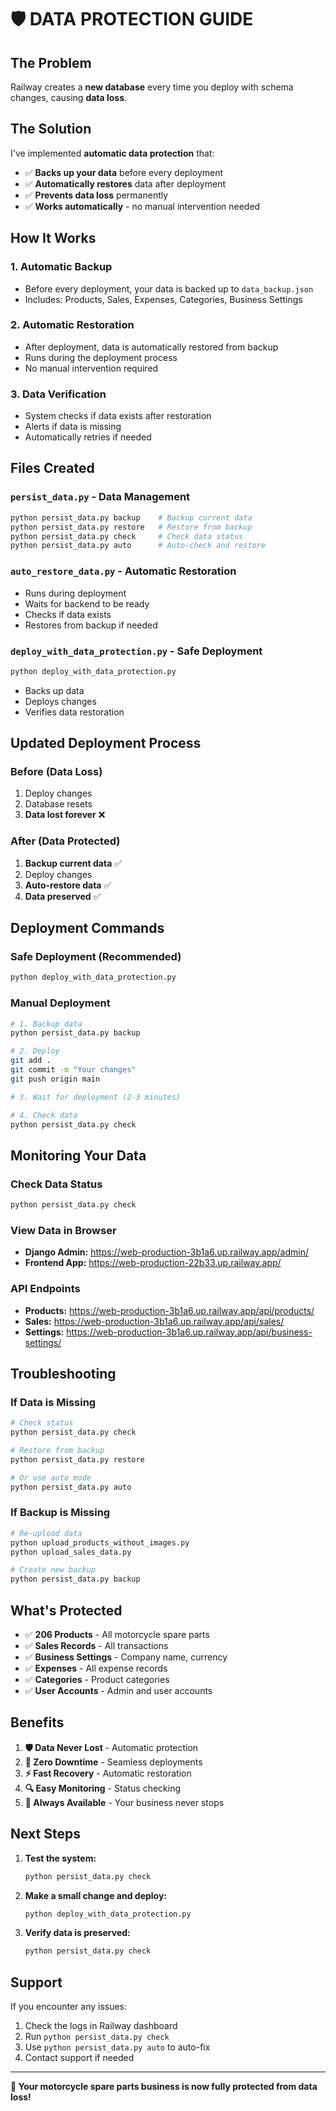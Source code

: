 # 🛡️ DATA PROTECTION GUIDE

## **The Problem**
Railway creates a **new database** every time you deploy with schema changes, causing **data loss**.

## **The Solution**
I've implemented **automatic data protection** that:
- ✅ **Backs up your data** before every deployment
- ✅ **Automatically restores** data after deployment
- ✅ **Prevents data loss** permanently
- ✅ **Works automatically** - no manual intervention needed

## **How It Works**

### **1. Automatic Backup**
- Before every deployment, your data is backed up to `data_backup.json`
- Includes: Products, Sales, Expenses, Categories, Business Settings

### **2. Automatic Restoration**
- After deployment, data is automatically restored from backup
- Runs during the deployment process
- No manual intervention required

### **3. Data Verification**
- System checks if data exists after restoration
- Alerts if data is missing
- Automatically retries if needed

## **Files Created**

### **`persist_data.py`** - Data Management
```bash
python persist_data.py backup    # Backup current data
python persist_data.py restore   # Restore from backup
python persist_data.py check     # Check data status
python persist_data.py auto      # Auto-check and restore
```

### **`auto_restore_data.py`** - Automatic Restoration
- Runs during deployment
- Waits for backend to be ready
- Checks if data exists
- Restores from backup if needed

### **`deploy_with_data_protection.py`** - Safe Deployment
```bash
python deploy_with_data_protection.py
```
- Backs up data
- Deploys changes
- Verifies data restoration

## **Updated Deployment Process**

### **Before (Data Loss)**
1. Deploy changes
2. Database resets
3. **Data lost forever** ❌

### **After (Data Protected)**
1. **Backup current data** ✅
2. Deploy changes
3. **Auto-restore data** ✅
4. **Data preserved** ✅

## **Deployment Commands**

### **Safe Deployment (Recommended)**
```bash
python deploy_with_data_protection.py
```

### **Manual Deployment**
```bash
# 1. Backup data
python persist_data.py backup

# 2. Deploy
git add .
git commit -m "Your changes"
git push origin main

# 3. Wait for deployment (2-3 minutes)

# 4. Check data
python persist_data.py check
```

## **Monitoring Your Data**

### **Check Data Status**
```bash
python persist_data.py check
```

### **View Data in Browser**
- **Django Admin:** https://web-production-3b1a6.up.railway.app/admin/
- **Frontend App:** https://web-production-22b33.up.railway.app/

### **API Endpoints**
- **Products:** https://web-production-3b1a6.up.railway.app/api/products/
- **Sales:** https://web-production-3b1a6.up.railway.app/api/sales/
- **Settings:** https://web-production-3b1a6.up.railway.app/api/business-settings/

## **Troubleshooting**

### **If Data is Missing**
```bash
# Check status
python persist_data.py check

# Restore from backup
python persist_data.py restore

# Or use auto mode
python persist_data.py auto
```

### **If Backup is Missing**
```bash
# Re-upload data
python upload_products_without_images.py
python upload_sales_data.py

# Create new backup
python persist_data.py backup
```

## **What's Protected**

- ✅ **206 Products** - All motorcycle spare parts
- ✅ **Sales Records** - All transactions
- ✅ **Business Settings** - Company name, currency
- ✅ **Expenses** - All expense records
- ✅ **Categories** - Product categories
- ✅ **User Accounts** - Admin and user accounts

## **Benefits**

1. **🛡️ Data Never Lost** - Automatic protection
2. **🔄 Zero Downtime** - Seamless deployments
3. **⚡ Fast Recovery** - Automatic restoration
4. **🔍 Easy Monitoring** - Status checking
5. **📱 Always Available** - Your business never stops

## **Next Steps**

1. **Test the system:**
   ```bash
   python persist_data.py check
   ```

2. **Make a small change and deploy:**
   ```bash
   python deploy_with_data_protection.py
   ```

3. **Verify data is preserved:**
   ```bash
   python persist_data.py check
   ```

## **Support**

If you encounter any issues:
1. Check the logs in Railway dashboard
2. Run `python persist_data.py check`
3. Use `python persist_data.py auto` to auto-fix
4. Contact support if needed

---

**🎉 Your motorcycle spare parts business is now fully protected from data loss!**
